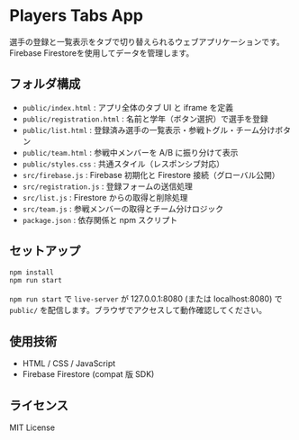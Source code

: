 # Players Tabs App

選手の登録と一覧表示をタブで切り替えられるウェブアプリケーションです。Firebase Firestoreを使用してデータを管理します。

## フォルダ構成

- `public/index.html` : アプリ全体のタブ UI と iframe を定義
- `public/registration.html` : 名前と学年（ボタン選択）で選手を登録
- `public/list.html` : 登録済み選手の一覧表示・参戦トグル・チーム分けボタン
- `public/team.html` : 参戦中メンバーを A/B に振り分けて表示
- `public/styles.css` : 共通スタイル（レスポンシブ対応）
- `src/firebase.js` : Firebase 初期化と Firestore 接続（グローバル公開）
- `src/registration.js` : 登録フォームの送信処理
- `src/list.js` : Firestore からの取得と削除処理
- `src/team.js` : 参戦メンバーの取得とチーム分けロジック
- `package.json` : 依存関係と npm スクリプト

## セットアップ

```bash
npm install
npm run start
```

`npm run start` で `live-server` が 127.0.0.1:8080 (または localhost:8080) で `public/` を配信します。ブラウザでアクセスして動作確認してください。

## 使用技術

- HTML / CSS / JavaScript
- Firebase Firestore (compat 版 SDK)

## ライセンス

MIT License
